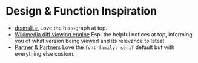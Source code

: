 # Design & Function Inspiration

- [deansli.st](https://web.archive.org/web/20140209061315/http://deansli.st/)
  Love the histograph at top.
- [Wikimedia diff viewing engine](https://en.wikipedia.org/w/index.php?title=Contempra&oldid=1008886458)
  Esp. the helpful notices at top, informing you of what version being viewed and its relevance to latest
- [Partner & Partners](https://partnerandpartners.com)
  Love the `font-family: serif` default but with everything else custom.
